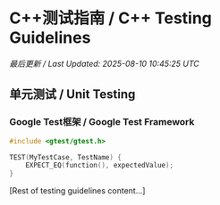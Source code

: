 # C++测试指南 / C++ Testing Guidelines

*最后更新 / Last Updated: 2025-08-10 10:45:25 UTC*

## 单元测试 / Unit Testing

### Google Test框架 / Google Test Framework
```cpp
#include <gtest/gtest.h>

TEST(MyTestCase, TestName) {
    EXPECT_EQ(function(), expectedValue);
}
```

[Rest of testing guidelines content...]